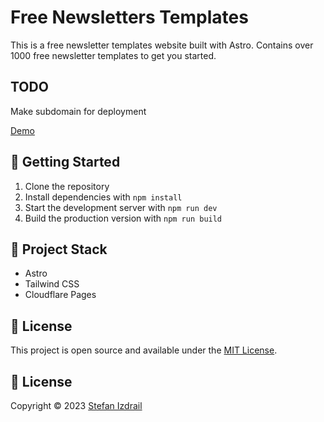 # Free Newsletters Templates

This is a free newsletter templates website built with Astro.
Contains over 1000 free newsletter templates to get you started.


## TODO

Make subdomain for deployment

[Demo](https://templates.laravelmail.com)

## 🚀 Getting Started

1. Clone the repository
2. Install dependencies with `npm install`
3. Start the development server with `npm run dev`
4. Build the production version with `npm run build`

## 🚀 Project Stack

- Astro
- Tailwind CSS
- Cloudflare Pages

## 📝 License

This project is open source and available under the [MIT License](LICENSE).


## 📄 License

Copyright © 2023 [Stefan Izdrail](https://izdrail.com)
